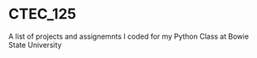 # CTEC_125
A list of projects and assignemnts I coded for my Python Class at Bowie State University
